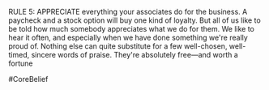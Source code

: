 RULE 5: APPRECIATE everything your associates do for the business. A paycheck and a stock option will buy one kind of loyalty. But all of us like to be told how much somebody appreciates what we do for them. We like to hear it often, and especially when we have done something we're really proud of.
Nothing else can quite substitute for a few well-chosen, well-timed, sincere words of praise. They're absolutely free—and worth a fortune

#CoreBelief 